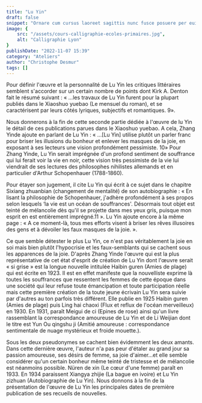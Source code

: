 ```yaml
---
title: "Lu Yin"
draft: false
snippet: "Ornare cum cursus laoreet sagittis nunc fusce posuere per euismod dis vehicula a, semper fames lacus maecenas dictumst pulvinar neque enim non potenti. Torquent hac sociosqu eleifend potenti."
image: {
    src: "/assets/cours-calligraphie-ecoles-primaires.jpg",
    alt: "Calligraphie Lyon"
}
publishDate: "2022-11-07 15:39"
category: "Ateliers"
author: "Christophe Desmur"
tags: []
---
```



Pour définir l'œuvre et la personnalité de Lu Yin les critiques littéraires semblent s'accorder sur un certain nombre de points dont Kirk A. Denton fait le résumé suivant : « …les travaux de Lu Yin furent pour la plupart publiés dans le Xiaoshuo yuebao (Le mensuel du roman), et se caractérisent par leurs côtés lyriques, subjectifs et romantiques. 9».

Nous donnerons à la fin de cette seconde partie dédiée à l'œuvre de lu Yin le détail de ces publications parues dans le Xiaoshuo yuebao. A cela, Zhang Yinde ajoute en parlant de Lu Yin : « …\[Lu Yin\] utilise plutôt un parler franc pour briser les illusions du bonheur et enlever les masques de la joie, en exposant à ses lecteurs une vision profondément pessimiste. 10» Pour Zhang Yinde, Lu Yin serait imprégnée d'un profond sentiment de souffrance qui lui ferait voir la vie en noir, cette vision très pessimiste de la vie lui viendrait de ses lectures des philosophes nihilistes allemands et en particulier d'Arthur Schopenhauer (1788-1860).

Pour étayer son jugement, il cite Lu Yin qui écrit à ce sujet dans le chapitre Sixiang zhuanbian (changement de mentalité) de son autobiographie : « En lisant la philosophie de Schopenhauer, j'adhère profondément à ses propos selon lesquels ‘la vie est un océan de souffrances'. Désormais tout objet est teinté de mélancolie dès qu'il se projette dans mes yeux gris, puisque mon esprit en est entièrement imprégné.11 ». Lu Yin ajoute encore à la même page : « A ce moment-là, tous mes efforts visent à briser les rêves illusoires des gens et à dévoiler les faux masques de la joie. ».

Ce que semble détester le plus Lu Yin, ce n'est pas véritablement la joie en soi mais bien plutôt l'hypocrisie et les faux-semblants qui se cachent sous les apparences de la joie. D'après Zhang Yinde l'œuvre qui est la plus représentative de cet état d'esprit de création de Lu Yin dont l'œuvre serait « si grise » est la longue nouvelle intitulée Haibin guren (Amies de plage) qui est écrite en 1923. Il est en effet manifeste que la nouvelliste exprime là toutes les souffrances que ressentent les femmes de cette époque dans une société qui leur refuse toute émancipation et toute participation réelle mais cette première création de la toute jeune écrivain Lu Yin sera suivie par d'autres au ton parfois très différent. Elle publie en 1925 Haibin guren (Amies de plage) puis Ling hai chaoxi (Flux et reflux de l'océan merveilleux) en 1930. En 1931, paraît Meigui de ci (Epines de rose) ainsi qu'un livre rassemblant la correspondance amoureuse de Lu Yin et de Li Weijian dont le titre est Yun Ou qingshu ji (Amitié amoureuse : correspondance sentimentale de nuage mystérieux et froide mouette.).

Sous les deux pseudonymes se cachent bien évidemment les deux amants. Dans cette dernière œuvre, l'auteur n'a pas peur d'étaler au grand jour sa passion amoureuse, ses désirs de femme, sa joie d'aimer…et elle semble considérer qu'un certain bonheur même teinté de tristesse et de mélancolie est néanmoins possible. Nüren de xin (Le cœur d'une femme) paraît en 1933. En 1934 paraissent Xiangya zhijie (La bague en ivoire) et Lu Yin zizhuan (Autobiographie de Lu Yin). Nous donnons à la fin de la présentation de l'œuvre de Lu Yin les principales dates de première publication de ses recueils de nouvelles.
